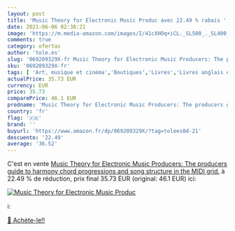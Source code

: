 ```yaml
---
layout: post
title: 'Music Theory for Electronic Music Produc avec 22.49 % rabais '
date: 2021-06-06 02:38:21
image: 'https://m.media-amazon.com/images/I/41cXHOq+iCL._SL500_._SL400_.jpg'
comments: true
category: ofertas
author: 'tole.es'
slug: '069209329X-fr Music Theory for Electronic Music Producers: The producers...'
sku: '069209329X-fr'
tags: [ 'Art, musique et cinéma','Boutiques','Livres','Livres anglais et étrangers','Musique','Regular Stores','Théorie musicale','Théorie, composition et interprétation musicale', ]
actualPrice: 35.73 EUR
currency: EUR
price: 35.73
comparePrice: 46.1 EUR
prodname: 'Music Theory for Electronic Music Producers: The producers guide to harmony  chord progressions  and song structure in the MIDI grid.'
country: 'fr'
flag: '🇫🇷'
brand: ''
buyurl: 'https://www.amazon.fr/dp/069209329X/?tag=tolees0d-21'
descuento: '22.49'
average: '36.52'
---
```


C'est en vente [Music Theory for Electronic Music Producers: The producers guide to harmony  chord progressions  and song structure in the MIDI grid.](https://www.amazon.fr/dp/069209329X/?tag=tolees0d-21)  à  22.49 % de réduction, prix final  35.73 EUR (original: 46.1 EUR) ici:

[![Music Theory for Electronic Music Produc](https://m.media-amazon.com/images/I/41cXHOq+iCL._SL500_._SL400_.jpg)](https://www.amazon.fr/dp/069209329X/?tag=tolees0d-21)

ℹ️:


[🛒 Achète-le!!](https://www.amazon.fr/dp/069209329X/?tag=tolees0d-21)
